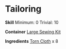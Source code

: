<!-- TITLE: Bolt of Cloth -->
<!-- SUBTITLE: A bolt of white cloth -->

# Tailoring
**Skill**
Minimum: 0
Trivial: 10

**Container**
[Large Sewing Kit](large-sewing-kit)

**Ingredients**
[Torn Cloth](torn-cloth) x 8